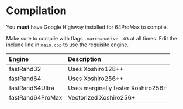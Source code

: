# Compilation

You **must** have Google Highway installed for 64ProMax to compile.

Make sure to compile with flags `-march=native -O3` at all times.
Edit the include line in `main.cpp` to use the requisite engine.

| Engine          | Description |
|:----------------|:-----------------------------------|
| fastRand32      | Uses Xoshiro128++ |
| fastRand64      | Uses Xoshiro256++ |
| fastRand64Ultra | Uses marginally faster Xoshiro256+ |
| fastRand64ProMax| Vectorized Xoshiro256+ |

